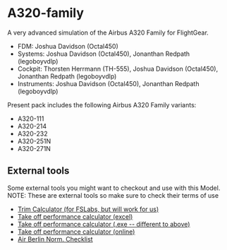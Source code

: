# A320-family
A very advanced simulation of the Airbus A320 Family for FlightGear.

- FDM: Joshua Davidson (Octal450)
- Systems: Joshua Davidson (Octal450), Jonanthan Redpath (legoboyvdlp)
- Cockpit: Thorsten Herrmann (TH-555), Joshua Davidson (Octal450), Jonanthan Redpath (legoboyvdlp)
- Instruments: Joshua Davidson (Octal450), Jonanthan Redpath (legoboyvdlp)

Present pack includes the following Airbus A320 Family variants:
- A320-111
- A320-214
- A320-232
- A320-251N
- A320-271N

## External tools
Some external tools you might want to checkout and use with this Model.  
NOTE: These are external tools so make sure to check their terms of use
* [Trim Calculator (for FSLabs, but will work for us)](https://forums.flightsimlabs.com/index.php?/files/file/675-a320x-trim-calculation-tool/)
* [Take off performance calculator (excel)](https://forums.flightsimlabs.com/index.php?/files/file/763-a320-takeoff-and-landing-performance-calculator/)
* [Take off performance calculator (.exe -- different to above) ](http://www.avsimrus.com/f/for-pilots-19/popular-calculator-to-calculate-takeoff-parameters-in-from-airbus-type-36340.html)
* [Take off performance calculator (online)](http://wabpro.cz/A320/)
* [Air Berlin Norm. Checklist](https://forums.flightsimlabs.com/index.php?/files/file/778-airberlin-normal-procedures-checklist/)
